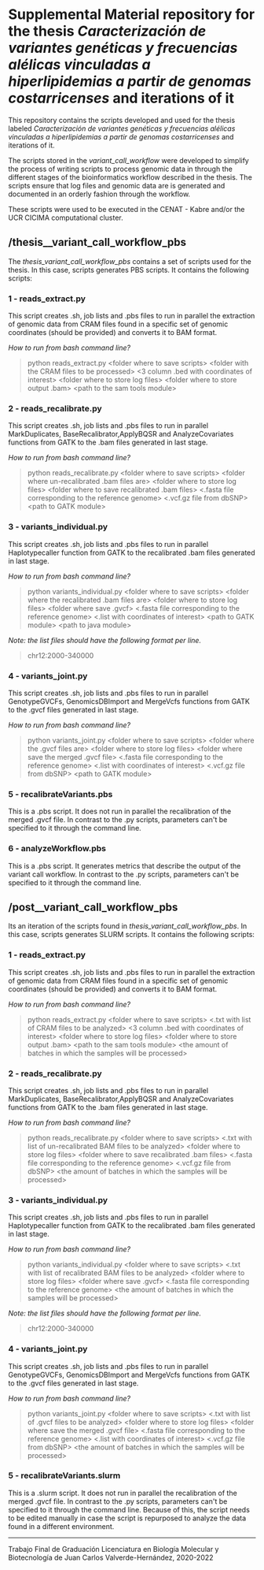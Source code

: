 # Supplemental Material repository for the thesis *Caracterización de variantes genéticas y frecuencias alélicas vinculadas a hiperlipidemias a partir de genomas costarricenses* and iterations of it

This repository contains the scripts developed and used for the thesis labeled *Caracterización de variantes genéticas y frecuencias alélicas vinculadas a hiperlipidemias a partir de genomas costarricenses* and iterations of it. 

The scripts stored in the *variant_call_workflow* were developed to simplify the process of writing scripts to process genomic data in through the different stages of the bioinformatics workflow described in the thesis. The scripts ensure that log files and genomic data are is generated and documented in an orderly fashion through the workflow.

These scripts were used to be executed in the CENAT - Kabre and/or the UCR CICIMA computational cluster.

## **/thesis__variant_call_workflow_pbs**
The *thesis_variant_call_workflow_pbs* contains a set of scripts used for the thesis. In this case, scripts generates PBS scripts. It contains the following scripts:
### 1 - **reads_extract.py**

This script creates .sh, job lists and .pbs files to run in parallel the extraction of genomic data from CRAM files found in a specific set of genomic coordinates (should be provided) and converts it to BAM format.

*How to run from bash command line?*

> python reads_extract.py \<folder where to save scripts\> \<folder with the CRAM files to be processed\> \<3 column .bed with coordinates of interest\> \<folder where to store log files\> \<folder where to store output .bam\> \<path to the sam tools module\>

 ### 2 - **reads_recalibrate.py**

This script creates .sh, job lists and .pbs files to run in parallel MarkDuplicates, BaseRecalibrator,ApplyBQSR and AnalyzeCovariates functions from GATK to the .bam files generated in last stage.

*How to run from bash command line?*

> python reads_recalibrate.py \<folder where to save scripts\> \<folder where un-recalibrated .bam files are\> \<folder where to store log files\> \<folder where to save recalibrated .bam files\> \<.fasta file corresponding to the reference genome\> \<.vcf.gz file from dbSNP\> \<path to GATK module\>

 ### 3 - **variants_individual.py**

This script creates .sh, job lists and .pbs files to run in parallel Haplotypecaller function from GATK to the recalibrated .bam files generated in last stage.

*How to run from bash command line?*

> python variants_individual.py \<folder where to save scripts\> \<folder where the recalibrated .bam files are\> \<folder where to store log files\> \<folder where save .gvcf\>  \<.fasta file corresponding to the reference genome\> \<.list with coordinates of interest\> \<path to GATK module\> \<path to java module\>

*Note: the list files should have the following format per line.*

> chr12:2000-340000

### 4 - **variants_joint.py**

This script creates .sh, job lists and .pbs files to run in parallel GenotypeGVCFs, GenomicsDBImport and MergeVcfs functions from GATK to the .gvcf files generated in last stage.

*How to run from bash command line?*

> python variants_joint.py \<folder where to save scripts\> \<folder where the .gvcf files are\> \<folder where to store log files\> \<folder where save the merged .gvcf file\> \<.fasta file corresponding to the reference genome\> \<.list with coordinates of interest\> \<.vcf.gz file from dbSNP\> \<path to GATK module\>

### 5 - **recalibrateVariants.pbs**

This is a .pbs script. It does not run in parallel the recalibration of the merged .gvcf file. In contrast to the .py scripts, parameters can't be specified to it through the command line.

### 6 - **analyzeWorkflow.pbs**

This is a .pbs script. It generates metrics that describe the output of the variant call workflow. In contrast to the .py scripts, parameters can't be specified to it through the command line.

## **/post__variant_call_workflow_pbs**
Its an iteration of the scripts found in *thesis_variant_call_workflow_pbs*.  In this case, scripts generates SLURM scripts. It contains the following scripts:

### 1 - **reads_extract.py**

This script creates .sh, job lists and .pbs files to run in parallel the extraction of genomic data from CRAM files found in a specific set of genomic coordinates (should be provided) and converts it to BAM format.

*How to run from bash command line?*

> python reads_extract.py \<folder where to save scripts\> \<.txt with list of CRAM files to be analyzed\> \<3 column .bed with coordinates of interest\> \<folder where to store log files\> \<folder where to store output .bam\> \<path to the sam tools module\> \<the amount of batches in which the samples will be processed\>

 ### 2 - **reads_recalibrate.py**

This script creates .sh, job lists and .pbs files to run in parallel MarkDuplicates, BaseRecalibrator,ApplyBQSR and AnalyzeCovariates functions from GATK to the .bam files generated in last stage.

*How to run from bash command line?*

> python reads_recalibrate.py \<folder where to save scripts\> \<.txt with list of un-recalibrated BAM files to be analyzed\> \<folder where to store log files\> \<folder where to save recalibrated .bam files\> \<.fasta file corresponding to the reference genome\> \<.vcf.gz file from dbSNP\> \<the amount of batches in which the samples will be processed\>

 ### 3 - **variants_individual.py**

This script creates .sh, job lists and .pbs files to run in parallel Haplotypecaller function from GATK to the recalibrated .bam files generated in last stage.

*How to run from bash command line?*

> python variants_individual.py \<folder where to save scripts\> <.txt with list of recalibrated BAM files to be analyzed\> \<folder where to store log files\> \<folder where save .gvcf\>  \<.fasta file corresponding to the reference genome\> \<the amount of batches in which the samples will be processed\>

*Note: the list files should have the following format per line.*

> chr12:2000-340000

### 4 - **variants_joint.py**

This script creates .sh, job lists and .pbs files to run in parallel GenotypeGVCFs, GenomicsDBImport and MergeVcfs functions from GATK to the .gvcf files generated in last stage.

*How to run from bash command line?*

> python variants_joint.py \<folder where to save scripts\>  <.txt with list of .gvcf files to be analyzed\> \<folder where to store log files\> \<folder where save the merged .gvcf file\> \<.fasta file corresponding to the reference genome\> \<.list with coordinates of interest\> \<.vcf.gz file from dbSNP\> \<the amount of batches in which the samples will be processed\>

### 5 - **recalibrateVariants.slurm**

This is a .slurm script. It does not run in parallel the recalibration of the merged .gvcf file. In contrast to the .py scripts, parameters can't be specified to it through the command line. Because of this, the script needs to be edited manually in case the script is repurposed to analyze the data found in a different environment.

___
Trabajo Final de Graduación Licenciatura en Biología Molecular y Biotecnología de Juan Carlos Valverde-Hernández, 2020-2022